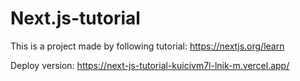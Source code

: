 # Next.js-tutorial 
This is a project made by following tutorial: https://nextjs.org/learn

Deploy version: https://next-js-tutorial-kuicivm7l-lnik-m.vercel.app/

